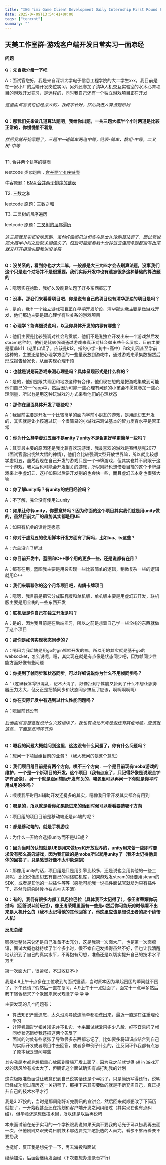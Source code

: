 ```yaml
---
title: "IEG Timi Game Client Development Daily Internship First Round Failure"
date: 2025-04-09T13:54:41+08:00
tags: ["tencent"]
summary: ""
---
```

## 天美工作室群-游戏客户端开发日常实习一面凉经
#### 问题
**Q：先自我介绍一下吧**

A：面试官您好，我是来自深圳大学电子信息工程学院的大二学生xxx，我目前是在一家小厂的后端开发岗位实习，另外还参加了清华人机交互实验室的水木心育项目的游戏开发实习，是远程的，同时我自己还有一个独立游戏项目正在开发

###### 这里面试官说他也是深大的，我说学长好，然后就进入算法题阶段

**Q：那我们先来做几道算法题吧，我给你出题，一共三题大概半个小时两道是比较正常的，你慢慢想不着急**

###### 然后我就开始写题了，三题中一道简单两道中等，链表-简单，数组-中等，二叉树-中等

T1. 合并两个排序的链表

leetcode 类似题目：[合并两个有序链表](https://leetcode.cn/problems/merge-two-sorted-lists/description/)

牛客原题：[BM4 合并两个排序的链表](https://www.nowcoder.com/practice/d8b6b4358f774294a89de2a6ac4d9337?tpId=295&tqId=23267&sourceUrl=%2Fexam%2Foj%3FquestionJobId%3D10%26subTabName%3Donline_coding_page)

T2. 三数之和

leetcode 原题：[三数之和](https://leetcode.cn/problems/3sum/description/)


T3. 二叉树的层序遍历

leetcode 原题：[二叉树的层序遍历](https://leetcode.cn/problems/binary-tree-level-order-traversal/description/)


###### 这三题我其实都没啥思路，虽然好像都见过但实在是太久没刷算法题了，面试官说完大概半小时之后就关摄像头了，然后可能是看我十分钟过去连简单题都没写出来就又打开摄像头跟我说没关系

**Q：没关系的，看到你也才大二嘛，一般都是大三大四才会去刷算法题，没事我们这个只是走个过场并不是很重要，我们实际开发中也有遗忘很多这种基础的算法题的**

A：嗯嗯实在抱歉，我好久没刷算法题了好多东西都忘了

**Q：没事，那我们来看看项目吧，你是说有自己的项目也有清华那边的项目是吗？**

A：是的，我有一个独立游戏项目正在早期开发阶段，清华那边我主要是做游戏开发，他们那边主要是跟心理学有些关系的游戏项目

**Q：心理学？能详细说说吗，以及你具体开发的内容有哪些？**

A：他们主要是比较强调对社会的贡献，他们不是说独立开发出来一个游戏然后发steam这种的，他们是比较强调通过游戏来真正对社会做出些什么贡献，目前主要是覆盖k11（这里口误了，应该是k12，指的小学+初中+高中）和幼儿园甚至学前这种的，主要还是把心理学方面的一些量表放到游戏中，通过游戏来采集数据然后形成报告给家长，从而实现心理干预

**Q：也就是说是玩游戏来测心理是吗？具体呈现形式是什么样的？**

A：是的，他们是跟共青团和地方这种有合作，他们现在想的是把游戏集成到可能他们自己的一个app中，然后因为可能一些心理有问题的小孩会不愿意参加一些心理测量，所以也是用这种玩游戏的方式来看他们的心理状态

**Q：那你在里面具体开发了哪些呢？**

A：我目前主要是开发一个比较简单的面向学前小朋友的游戏，是用虚幻五开发的，其实就是让小孩通过玩一个很简易的小游戏来测试基本的智力发育水平是否正常

**Q：你为什么想学虚幻五而不是unity？unity不是会更好学更简单一些吗？**

A：其实最主要的原因还是我比较喜欢玩游戏，我最喜欢的游戏是赛博朋克2077（面试官露出恍然大悟的神情），他们会比较强调大型开放世界嘛，所以就比较想学虚幻五，虽然我现在自己开发的游戏只是一个卡牌游戏，但其实也并不局限于这一个游戏，我以后也可能会开发相关的游戏，所以刚好也想借着目前的这个卡牌游戏来上手虚幻五，这样如果以后要开发别的也会快一些，而且虚幻五本身也很强大嘛

**Q：你了解unity吗？有unity的使用经验吗？**

A：不了解，完全没有使用过unity

**Q：如果让你转unity，你愿意转吗？因为你面的这个项目其实我们就是用unity做的，虽然目前大厂的趋势其实都是用UE**

A：如果有机会的话肯定愿意

**Q：你对于虚幻五的使用脚本开发方面有了解吗，比如lua、ts这些？**

A：完全没有了解过

**Q：你目前开发中，蓝图和C++哪个用的更多一些，还是说都有在用？**

A：都有在用，蓝图我主要是用来实现一些比较简单的逻辑，稍微复杂一些的逻辑就用C++

**Q：我们来聊聊你的这个月华项目吧，肉鸽卡牌项目**

A：嗯嗯，我目前是把它分成联机版和单机版，单机版主要是用虚幻五开发，联机版主要是用全栈的一些东西开发

**Q：联机版是你自己在独立开发是吗？**

A；是的，因为我目前是在后端实习，所以之前是想着自己学一些全栈的东西就做了这个项目

**Q：那你是如何实现状态同步的？**

A：嗯因为我后端是用go的gin框架开发的嘛，所以用的其实就是基于go的websocket，怎么说呢，嗯，其实现在就是有点像是状态同步吧，因为帧同步性能方面好像有些问题

**Q：你提到了帧同步和状态同步，可以详细说说你为什么不用帧同步吗？**

A：（这里我答得很混乱，记不太清了，好像扯到了性能又扯到了什么不想让服务器压力太大，但反正是把帧同步和状态同步搞反了应该，啊啊啊啊啊）

**Q：你在实际开发中有遇到过什么性能问题吗？**

A：嗯目前还没有

###### 后面面试官感觉就没什么兴致继续了，我也有点记不清是否还有其他问题，应该就这些，下面是反问环节的

**Q：嗯我的问题大概就问到这里，这边没有什么问题了，你有什么问题吗？**

A：想问一下项目组目前的业务？（我大概问的是这个意思）

**Q：我们项目组目前是有两个方向，噢不三个方向，一个是目前现有moba游戏的维护，一个是一个新项目的开发，这个项目（我有点忘了，只记得好像是说跟金铲铲有点像），另一个就是跟ai辅助开发有关的，噢这里可以再问一下你就是你平时用ai用的多吗？**

A：噢噢我平时用ai辅助开发还挺多的其实，嗯像我日常开发其实都会有用到

**Q：嗯是的，所以就是看你如果能进来的话到时候可以看看要选哪个方向**

A：项目组的项目目前是移动端还是pc端的呢？

**Q：都是移动端的，就是手机游戏**

A：为什么一开始会选择unity而不是UE呢？

**Q：因为当时的认知就是UE是用来做fps和开放世界的，unity用来做一些即时要求没有那么高的游戏，因为我们做的是moba所以就用unity了（我不太记得他具体的回答了，只是感觉好像不太印象深刻）**

A：那像用unity的话，项目组是只是用引擎比较多，还是说也会用其他的一些工具呢，比如说像虚幻五有自己的网络联机库，如果游戏发steam的话要用steam的SDK，或者是其他的一些插件等等（感觉可能我一说插件面试官就以为只有插件了，虽然我问的时候也有点神志不清）

**Q：有的，我们有很多内部工具巴拉巴拉（具体我不太记得了），像王者荣耀你玩过吗（回答说以前玩过），像王者荣耀里面有一些是ai然后你可能玩的时候看不出来是人机什么的（我不太记得他的其他回答了，他这里应该是想说王者的那个绝悟人机）**

#### 反思总结

嗯感觉整体来说还是自己准备不太充分，这是我第一次面大厂，也是第一次面腾讯，面试大概也就持续了半个多小时，很不幸自己发挥得虽然不好，但也让我清醒地认识到了自己的真实水平，不再抱有幻想，准备还是以切实提升自己的技术水平为主

第一次面大厂，很紧张，不过收获不小

我是4.8上午十点多在工位收到的面试邀请，当时原本因为早起困困的瞬间就不困了，下午还请了假然后一直在复习，4.9上午十一点就面了，面完十一点半多然后我下宿舍楼买了个饭回来就发现挂了😭😭😭

主要发现的几个问题有：

* 算法知识严重遗忘，太久没刷导致连简单都没做出来，最近一直是在注重理论学习
* 计算机图形学相关知识并不扎实，本来面试就没问多少八股，好不容易问了帧同步状态同步我还把这两个答反了
* 面试的时候有些紧张了导致很多东西都忘记了，比如要多将知识点结合到自己的实际开发或者项目中去回答，或者多举例子什么的，连反问环节我都有点忘了原本我是想问哪些

其实我原本都是想把重心放回到后端开发上面了，因为我之前就觉得 all in 游戏开发的话风险有点太大了，但腾讯这个面试确实有点打乱我的计划

这次极限准备面试让我意识到自己说实话还是个半吊子，只是简历写得还行，说明已经成功能过简历这一关初筛了，那接下来其实要做的就是不断充实自己，真正提升自己的技术水平才行

我是3.27投的，当时是那周刚好听完腾讯的宣讲会，然后回来就顺便改了下简历就投了，一开始我甚至还在策划和客户端开发之间纠结过（其实现在也有点纠结），但毕竟还是想做技术岗，所以还是以后再说吧

本来面试前在光子实习的一个学长跟我说如果天美不要我的话光子可以捞我再去面一次，但他刚刚又跟我说目前技术那边要先把这批选的人面完，看够不够再看要不要捞我

也挺好，反正我是想先学一下，再去海投和面试

继续加油，后面会继续发面经（下次要想办法录音才行）